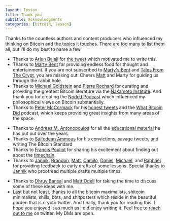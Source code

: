 ```yaml
---
layout: lesson
title: Thank you
subtitle: Acknowledgments
categories: [bitcoin, lesson]
---
```




Thanks to the countless authors and content producers who
influenced my thinking on Bitcoin and the topics it touches. There
are too many to list them all, but I'll do my best to name a few.

<!-- Part I -->
-   Thanks to [Arjun Balaji] for [the tweet] which motivated me to
    write this.
-   Thanks to [Marty Bent] for providing endless food for thought
    and entertainment. If you are not subscribed to [Marty's Ƀent] and
    [Tales From The Crypt], you are missing out. Cheers [Matt] and Marty
    for guiding us through the rabbit hole.
-   Thanks to [Michael Goldstein] and [Pierre Rochard] for curating and
    providing the greatest Bitcoin literature via the [Nakamoto
    Institute]. And thank you for creating the [Noded Podcast]
    which influenced my philosophical views on Bitcoin substantially.
-   Thanks to [Peter McCormack] for his [honest tweets] and the [What
    Bitcoin Did] podcast, which keeps providing great insights from many
    areas of the space.
<!-- Part II -->
-   Thanks to [Andreas M. Antonopoulos] for all the [educational
    material] he has put out over the years.
-   Thanks to [Saifedean Ammous] for his convictions, savage tweets, and
    writing The Bitcoin Standard
-   Thanks to [Francis Pouliot] for sharing his excitement about
    finding out about the [timechain].
-   Thanks to [Jannik], [Brandon], [Matt], [Camilo], [Daniel], [Michael], and
    [Raphael] for providing feedback to early drafts of some lessons.
    Special thanks to [Jannik] who proofread multiple drafts multiple times.
<!-- Part III -->
-   Thanks to [Dhruv Bansal] and [Matt Odell] for taking the time to
    discuss some of these ideas with me.
-   Last but not least, thanks to all the bitcoin maximalists, shitcoin
    minimalists, shills, bots, and shitposters which reside in the
    beautiful garden that is crypto twitter. And finally, thank *you* for
    reading this. I hope you enjoyed it as much as I did enjoy writing it.
    Feel free to [reach out to me] on twitter. My DMs are open.

<!-- Twitter -->
[Arjun Balaji]: https://twitter.com/arjunblj
[Saifedean Ammous]: https://twitter.com/saifedean
[Dhruv Bansal]: https://twitter.com/dhruvbansal
[Marty Bent]: https://twitter.com/martybent
[Matt Odell]: https://twitter.com/matt_odell
[Matt]: https://twitter.com/matt_odell
[Michael Goldstein]: https://twitter.com/bitstein
[Pierre Rochard]: https://twitter.com/pierre_rochard
[Hugo Nguyen]: hhttps://twitter.com/hugohano
[Jannik]: https://twitter.com/jnnksbrt
[Camilo]: https://twitter.com/CamiloJdL
[deniz]: https://twitter.com/deniz_zgur
[Michael]: https://twitter.com/michael_rogger
[Daniel]: https://twitter.com/dnlggr
[Raphael]: https://twitter.com/dinemuatta
[Dan Held]: https://twitter.com/danheld
[Vijay Boyapati]: https://twitter.com/real_vijay
[Hasu]: https://twitter.com/hasufl
[Brandon]: https://twitter.com/bquittem
[Andreas M. Antonopoulos]: https://twitter.com/aantonop
[Francis Pouliot]: https://twitter.com/francispouliot_
[timechain]: https://twitter.com/francispouliot_/status/1106028072799744002
[Aleksandar Svetski]:https://twitter.com/AleksSvetski
[Michael Kerbleski]: https://twitter.com/kerbleski
[3Blue1Brown]: https://twitter.com/3blue1brown
[Arjun Balaji]: https://twitter.com/arjunblj
[the tweet]: https://twitter.com/arjunblj/status/1050073234719293440
[Saifedean Ammous]: https://twitter.com/saifedean
[Dhruv Bansal]: https://twitter.com/dhruvbansal
[Matt Odell]: https://twitter.com/matt_odell
[Matt]: https://twitter.com/matt_odell
[Michael Goldstein]: https://twitter.com/bitstein
[Pierre Rochard]: https://twitter.com/pierre_rochard
[Nakamoto Institute]: http://nakamotoinstitute.org
[Jannik]: https://twitter.com/jnnksbrt
[Dan Held]: https://twitter.com/danheld
[Vijay Boyapati]: https://twitter.com/real_vijay
[Peter McCormack]: https://twitter.com/whatbitcoindid
[honest tweets]: https://twitter.com/PeterMcCormack/status/1073196778705559553
[stacking]: https://twitter.com/hashtag/stackingsats
[reach out to me]: https://twitter.com/dergigi

<!-- Pods -->
[Tales From The Crypt]: https://talesfromthecrypt.libsyn.com/
[Noded Podcast]: https://noded.org/
[Marty's Ƀent]: http://eepurl.com/cROArD
[What Bitcoin Did]: https://www.whatbitcoindid.com/podcast

<!-- Other -->
[educational material]: https://antonopoulos.com/
